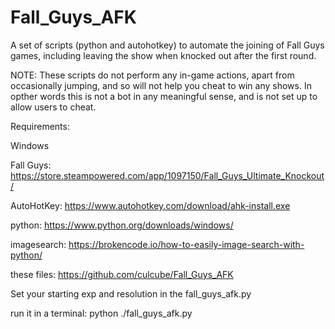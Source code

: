# Fall_Guys_AFK

A set of scripts (python and autohotkey) to automate the joining of Fall Guys games, including leaving the show when knocked out after the first round.

NOTE: These scripts do not perform any in-game actions, apart from occasionally jumping, and so will not help you cheat to win any shows. In opther words this is not a bot in any meaningful sense, and is not set up to allow users to cheat.

Requirements:

Windows

Fall Guys:    https://store.steampowered.com/app/1097150/Fall_Guys_Ultimate_Knockout/

AutoHotKey:   https://www.autohotkey.com/download/ahk-install.exe

python:       https://www.python.org/downloads/windows/

imagesearch:  https://brokencode.io/how-to-easily-image-search-with-python/

these files:  https://github.com/culcube/Fall_Guys_AFK



Set your starting exp and resolution in the fall_guys_afk.py


run it in a terminal:
  python ./fall_guys_afk.py
